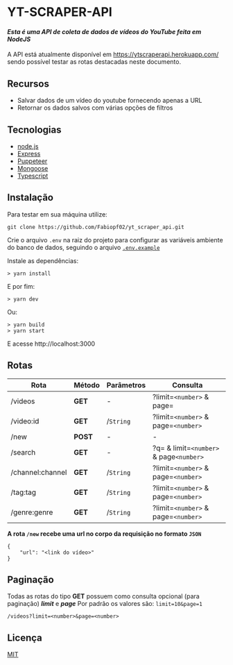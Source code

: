 # YT-SCRAPER-API

#### _Esta é uma API de coleta de dados de vídeos do YouTube feita em NodeJS_

A API está atualmente disponível em https://ytscraperapi.herokuapp.com/ sendo possível testar as rotas destacadas neste documento.

## Recursos

- Salvar dados de um vídeo do youtube fornecendo apenas a URL
- Retornar os dados salvos com várias opções de filtros

## Tecnologias

- [node.js](https://github.com/nodejs/node)
- [Express](https://github.com/expressjs/express)
- [Puppeteer](https://github.com/puppeteer/puppeteer)
- [Mongoose](https://github.com/Automattic/mongoose)
- [Typescript](https://github.com/microsoft/TypeScript)

## Instalação

Para testar em sua máquina utilize:

```
git clone https://github.com/Fabiopf02/yt_scraper_api.git
```

Crie o arquivo `.env` na raiz do projeto para configurar as variáveis ambiente do banco de dados, seguindo o arquivo [`.env.example`](.env.example)

Instale as dependências:

```
> yarn install
```

E por fim:

```
> yarn dev
```

Ou:

```
> yarn build
> yarn start
```

E acesse http://localhost:3000

## Rotas

| Rota             | Método   | Parâmetros | Consulta                                               |
| ---------------- | -------- | ---------- | ------------------------------------------------------ |
| /videos          | **GET**  | -          | ?limit=`<number>` & page=<number>                      |
| /video:id        | **GET**  | /`String`  | ?limit=`<number>` & page=`<number>`                    |
| /new             | **POST** | -          | -                                                      |
| /search          | **GET**  | -          | ?q=<termo buscado> & limit=`<number>` & page`<number>` |
| /channel:channel | **GET**  | /`String`  | ?limit=`<number>` & page=`<number>`                    |
| /tag:tag         | **GET**  | /`String`  | ?limit=`<number>` & page=`<number>`                    |
| /genre:genre     | **GET**  | /`String`  | ?limit=`<number>` & page=`<number>`                    |

**A rota `/new` recebe uma url no corpo da requisição no formato `JSON`**

```
{
    "url": "<link do vídeo>"
}
```

## Paginação

Todas as rotas do tipo **GET** possuem como consulta opcional (para paginação) **_limit_** e **_page_**
Por padrão os valores são: `limit=10&page=1`

```
/videos?limit=<number>&page=<number>
```

## Licença

[MIT](LICENSE)
